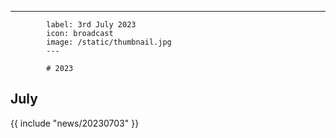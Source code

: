 ---
            label: 3rd July 2023
            icon: broadcast
            image: /static/thumbnail.jpg
            ---

            # 2023
## July

{{ include "news/20230703" }}